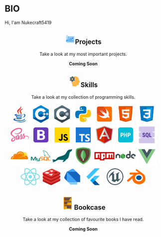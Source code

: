 # BIO

Hi, I'am Nukecraft5419

<h2 align="center"><img src='https://raw.githubusercontent.com/Nukecraft5419/Nukecraft5419/main/skills/project.png' height='32px'/>Projects</h2>
<p align="center">Take a look at my most important projects.</p>
<p align="center"><b>Coming Soon</b></p>

<h2 align="center"><img src='https://raw.githubusercontent.com/Nukecraft5419/Nukecraft5419/main/skills/development-skill.png' height='38px'/>Skills</h2>
<p align="center">Take a look at my collection of programming skills.</p>

<p align="center">
<img src='https://raw.githubusercontent.com/Nukecraft5419/Nukecraft5419/main/skills/java.png' height='64px'/>
<img src='https://raw.githubusercontent.com/Nukecraft5419/Nukecraft5419/main/skills/c++.png' height='64px'/>
<img src='https://raw.githubusercontent.com/Nukecraft5419/Nukecraft5419/main/skills/c-sharp.png' height='64px'/>
<img src='https://raw.githubusercontent.com/Nukecraft5419/Nukecraft5419/main/skills/python.png' height='64px'/>
<img src='https://raw.githubusercontent.com/Nukecraft5419/Nukecraft5419/main/skills/swift.png' height='64px'/>
<img src='https://raw.githubusercontent.com/Nukecraft5419/Nukecraft5419/main/skills/html.png' height='64px'/>
<img src='https://raw.githubusercontent.com/Nukecraft5419/Nukecraft5419/main/skills/css3.png' height='64px'/>
<img src='https://raw.githubusercontent.com/Nukecraft5419/Nukecraft5419/main/skills/sass.png' height='64px'/>
<img src='https://raw.githubusercontent.com/Nukecraft5419/Nukecraft5419/main/skills/bootstrap.png' height='64px'/>
<img src='https://raw.githubusercontent.com/Nukecraft5419/Nukecraft5419/main/skills/javascript.png' height='64px'/>
<img src='https://raw.githubusercontent.com/Nukecraft5419/Nukecraft5419/main/skills/typescript.png' height='64px'/>
<img src='https://raw.githubusercontent.com/Nukecraft5419/Nukecraft5419/main/skills/angularjs.png' height='64px'/>
<img src='https://raw.githubusercontent.com/Nukecraft5419/Nukecraft5419/main/skills/php.png' height='64px'/>
<img src='https://raw.githubusercontent.com/Nukecraft5419/Nukecraft5419/main/skills/sql.png' height='64px'/>
<img src='https://raw.githubusercontent.com/Nukecraft5419/Nukecraft5419/main/skills/cloudflare.png' height='64px'/>
<img src='https://raw.githubusercontent.com/Nukecraft5419/Nukecraft5419/main/skills/mysql.png' height='64px'/>
<img src='https://raw.githubusercontent.com/Nukecraft5419/Nukecraft5419/main/skills/mariadb.png' height='64px'/>
<img src='https://raw.githubusercontent.com/Nukecraft5419/Nukecraft5419/main/skills/mongodb.png' height='64px'/>
<img src='https://raw.githubusercontent.com/Nukecraft5419/Nukecraft5419/main/skills/npm.png' height='64px'/>
<img src='https://raw.githubusercontent.com/Nukecraft5419/Nukecraft5419/main/skills/nodejs.png' height='64px'/>
<img src='https://raw.githubusercontent.com/Nukecraft5419/Nukecraft5419/main/skills/vuejs.png' height='64px'/>
<img src='https://raw.githubusercontent.com/Nukecraft5419/Nukecraft5419/main/skills/react.png' height='64px'/>
<img src='https://raw.githubusercontent.com/Nukecraft5419/Nukecraft5419/main/skills/redis.png' height='64px'/>
<img src='https://raw.githubusercontent.com/Nukecraft5419/Nukecraft5419/main/skills/dart.png' height='64px'/>
<img src='https://raw.githubusercontent.com/Nukecraft5419/Nukecraft5419/main/skills/flutter.png' height='64px'/>
<img src='https://raw.githubusercontent.com/Nukecraft5419/Nukecraft5419/main/skills/unreal-engine.png' height='64px'/>
<img src='https://raw.githubusercontent.com/Nukecraft5419/Nukecraft5419/main/skills/blender.png' height='64px'/>
</p>


<h2 align="center"><img src='https://raw.githubusercontent.com/Nukecraft5419/Nukecraft5419/main/skills/bookcase.png' height='42px'/>Bookcase</h2>
<p align="center">Take a look at my collection of favourite books I have read.</p>
<p align="center"><b>Coming Soon</b></p>